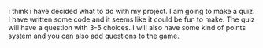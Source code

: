 I think i have decided what to do with my project. I am going to make a quiz. I have written some code and it seems like it could be fun to make. The quiz will have a question with 3-5 choices. I will also have some kind of points system and you can also add questions to the game. 